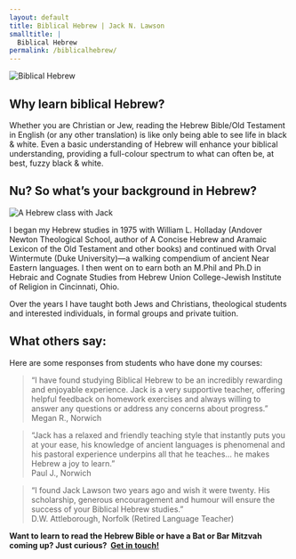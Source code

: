 ```yaml
---
layout: default
title: Biblical Hebrew | Jack N. Lawson
smalltitle: |
  Biblical Hebrew
permalink: /biblicalhebrew/
---
```

![Biblical Hebrew](http://jacknlawson.com/images/hebrew.jpg)

## Why learn biblical Hebrew?

Whether you are Christian or Jew, reading the Hebrew Bible/Old Testament in English (or any other translation) is like only being able to see life in black & white. Even a basic understanding of Hebrew will enhance your biblical understanding, providing a full-colour spectrum to what can often be, at best, fuzzy black & white.

## Nu? So what’s your background in Hebrew?

![A Hebrew class with Jack](http://jacknlawson.com/images/teachinghebrew.jpg)

I began my Hebrew studies in 1975 with William L. Holladay (Andover Newton Theological School, author of A Concise Hebrew and Aramaic Lexicon of the Old Testament and other books) and continued with Orval Wintermute (Duke University)—a walking compendium of ancient Near Eastern languages. I then went on to earn both an M.Phil and Ph.D in Hebraic and Cognate Studies from Hebrew Union College-Jewish Institute of Religion in Cincinnati, Ohio.

Over the years I have taught both Jews and Christians, theological students and interested individuals, in formal groups and private tuition.

## What others say:

Here are some responses from students who have done my courses:

> “I have found studying Biblical Hebrew to be an incredibly rewarding and enjoyable experience. Jack is a very supportive teacher, offering helpful feedback on homework exercises and always willing to answer any questions or address any concerns about progress.”  
> Megan R., Norwich

> “Jack has a relaxed and friendly teaching style that instantly puts you at your ease, his knowledge of ancient languages is phenomenal and his pastoral experience underpins all that he teaches… he makes Hebrew a joy to learn.”  
> Paul J., Norwich

> “I found Jack Lawson two years ago and wish it were twenty. His scholarship, generous encouragement and humour will ensure the success of your Biblical Hebrew studies.”  
> D.W. Attleborough, Norfolk (Retired Language Teacher)

**Want to learn to read the Hebrew Bible or have a Bat or Bar Mitzvah coming up? Just curious?  [Get in touch!](mailto:jacknlawson@btopenworld.com)**